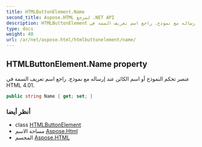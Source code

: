```yaml
---
title: HTMLButtonElement.Name
second_title: Aspose.HTML لمرجع .NET API
description: HTMLButtonElement ملكية. عنصر تحكم النموذج أو اسم الكائن عند إرساله مع نموذج. راجع اسم تعريف السمة في HTML 4.01.
type: docs
weight: 40
url: /ar/net/aspose.html/htmlbuttonelement/name/
---
```

## HTMLButtonElement.Name property

عنصر تحكم النموذج أو اسم الكائن عند إرساله مع نموذج. راجع اسم تعريف السمة في HTML 4.01.

```csharp
public string Name { get; set; }
```

### أنظر أيضا

* class [HTMLButtonElement](../)
* مساحة الاسم [Aspose.Html](../../htmlbuttonelement/)
* المجسم [Aspose.HTML](../../../)


